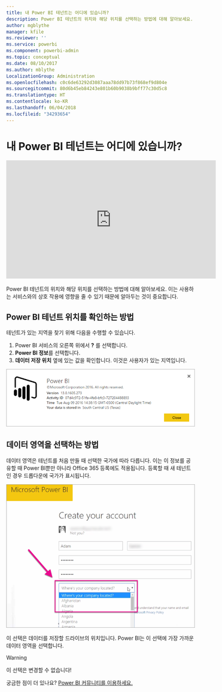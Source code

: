 ```yaml
---
title: 내 Power BI 테넌트는 어디에 있습니까?
description: Power BI 테넌트의 위치와 해당 위치를 선택하는 방법에 대해 알아보세요. 이는 사용하는 서비스와의 상호 작용에 영향을 줄 수 있기 때문에 알아두는 것이 중요합니다.
author: mgblythe
manager: kfile
ms.reviewer: ''
ms.service: powerbi
ms.component: powerbi-admin
ms.topic: conceptual
ms.date: 08/10/2017
ms.author: mblythe
LocalizationGroup: Administration
ms.openlocfilehash: c0c6de63292d3087aaa78dd97b73f868ef9d804e
ms.sourcegitcommit: 80d6b45eb84243e801b60b9038b9bff77c30d5c8
ms.translationtype: HT
ms.contentlocale: ko-KR
ms.lasthandoff: 06/04/2018
ms.locfileid: "34293654"
---
```

# <a name="where-is-my-power-bi-tenant-located"></a>내 Power BI 테넌트는 어디에 있습니까?
<iframe width="560" height="315" src="https://www.youtube.com/embed/0fOxaHJPvdM?showinfo=0" frameborder="0" allowfullscreen></iframe>

Power BI 테넌트의 위치와 해당 위치를 선택하는 방법에 대해 알아보세요. 이는 사용하는 서비스와의 상호 작용에 영향을 줄 수 있기 때문에 알아두는 것이 중요합니다.

## <a name="how-to-determine-where-your-power-bi-tenant-is-located"></a>Power BI 테넌트 위치를 확인하는 방법
테넌트가 있는 지역을 찾기 위해 다음을 수행할 수 있습니다.

1. Power BI 서비스의 오른쪽 위에서 **?** 를 선택합니다.
2. **Power BI 정보**를 선택합니다.
3. **데이터 저장 위치** 옆에 있는 값을 확인합니다. 이것은 사용자가 있는 지역입니다.

![](media/service-admin-where-is-my-tenant-located/power-bi-data-region.png)

## <a name="how-the-data-region-is-selected"></a>데이터 영역을 선택하는 방법
데이터 영역은 테넌트를 처음 만들 때 선택한 국가에 따라 다릅니다. 이는 이 정보를 공유할 때 Power BI뿐만 아니라 Office 365 등록에도 적용됩니다. 등록할 때 새 테넌트인 경우 드롭다운에 국가가 표시됩니다.

![](media/service-admin-where-is-my-tenant-located/sign-up-country-selection.png)

이 선택은 데이터를 저장할 드라이브의 위치입니다. Power BI는 이 선택에 가장 가까운 데이터 영역을 선택합니다.

> [!WARNING]
> 이 선택은 변경할 수 없습니다!
> 
> 

궁금한 점이 더 있나요? [Power BI 커뮤니티를 이용하세요.](http://community.powerbi.com/)

